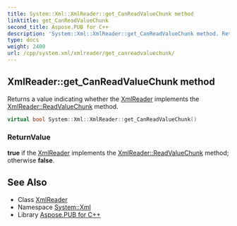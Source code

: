 ```yaml
---
title: System::Xml::XmlReader::get_CanReadValueChunk method
linktitle: get_CanReadValueChunk
second_title: Aspose.PUB for C++
description: 'System::Xml::XmlReader::get_CanReadValueChunk method. Returns a value indicating whether the XmlReader implements the XmlReader::ReadValueChunk method in C++.'
type: docs
weight: 2400
url: /cpp/system.xml/xmlreader/get_canreadvaluechunk/
---
```

## XmlReader::get_CanReadValueChunk method


Returns a value indicating whether the [XmlReader](../) implements the [XmlReader::ReadValueChunk](../readvaluechunk/) method.

```cpp
virtual bool System::Xml::XmlReader::get_CanReadValueChunk()
```


### ReturnValue

**true** if the [XmlReader](../) implements the [XmlReader::ReadValueChunk](../readvaluechunk/) method; otherwise **false**.

## See Also

* Class [XmlReader](../)
* Namespace [System::Xml](../../)
* Library [Aspose.PUB for C++](../../../)
